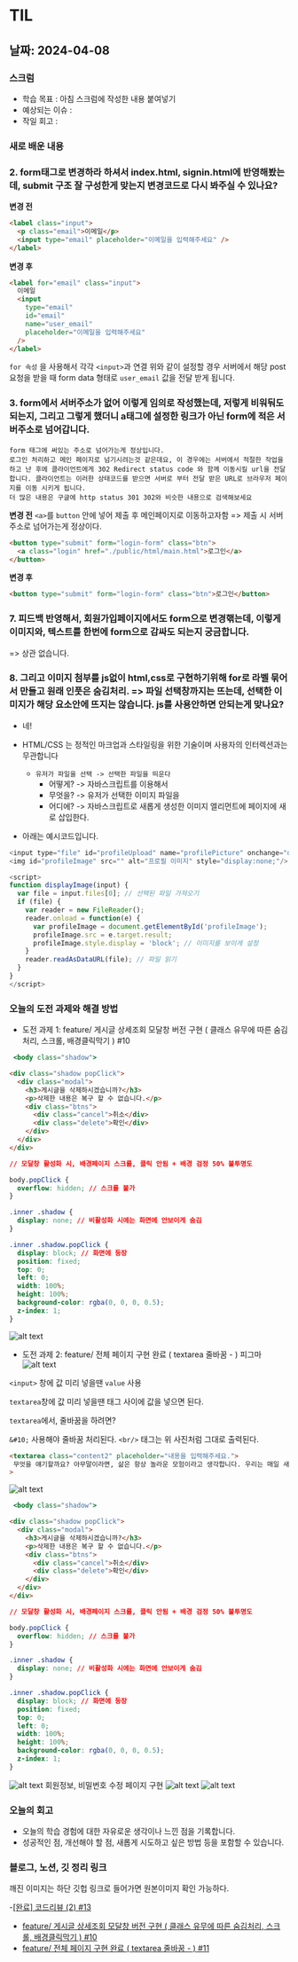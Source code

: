 # TIL

## 날짜: 2024-04-08

### 스크럼

- 학습 목표 : 아침 스크럼에 작성한 내용 붙여넣기
- 예상되는 이슈 :
- 작일 회고 :

### 새로 배운 내용

### 2. form태그로 변경하라 하셔서 index.html, signin.html에 반영해봤는데, submit 구조 잘 구성한게 맞는지 변경코드로 다시 봐주실 수 있나요?

**변경 전**

```html
<label class="input">
  <p class="email">이메일</p>
  <input type="email" placeholder="이메일을 입력해주세요" />
</label>
```

**변경 후**

```html
<label for="email" class="input">
  이메일
  <input
    type="email"
    id="email"
    name="user_email"
    placeholder="이메일을 입력해주세요"
  />
</label>
```

`for 속성` 을 사용해서 각각 `<input>`과 연결
위와 같이 설정할 경우 서버에서 해당 post 요청을 받을 때 form data 형태로 `user_email` 값을 전달 받게 됩니다.

### 3. form에서 서버주소가 없어 이렇게 임의로 작성했는데, 저렇게 비워둬도 되는지, 그리고 그렇게 했더니 a태그에 설정한 링크가 아닌 form에 적은 서버주소로 넘어갑니다.

```
form 태그에 써있는 주소로 넘어가는게 정상입니다.
로그인 처리하고 메인 페이지로 넘기시려는것 같은데요, 이 경우에는 서버에서 적절한 작업을 하고 난 후에 클라이언트에게 302 Redirect status code 와 함께 이동시킬 url을 전달합니다. 클라이언트는 이러한 상태코드를 받으면 서버로 부터 전달 받은 URL로 브라우저 페이지를 이동 시키게 됩니다.
더 많은 내용은 구글에 http status 301 302와 비슷한 내용으로 검색해보세요
```

**변경 전**
`<a>`를 `button` 안에 넣어 제출 후 메인페이지로 이동하고자함 => 제출 시 서버주소로 넘어가는게 정상이다.

```html
<button type="submit" form="login-form" class="btn">
  <a class="login" href="./public/html/main.html">로그인</a>
</button>
```

**변경 후**

```html
<button type="submit" form="login-form" class="btn">로그인</button>
```

### 7. 피드백 반영해서, 회원가입페이지에서도 form으로 변경핶는데, 이렇게 이미지와, 텍스트를 한번에 form으로 감싸도 되는지 궁금합니다.

=> 상관 없습니다.

### 8. 그리고 이미지 첨부를 js없이 html,css로 구현하기위해 for로 라벨 묶어서 만들고 원래 인풋은 숨김처리. => 파일 선택창까지는 뜨는데, 선택한 이미지가 해당 요소안에 뜨지는 않습니다. js를 사용안하면 안되는게 맞나요?

- 네!
- HTML/CSS 는 정적인 마크업과 스타일링을 위한 기술이며 사용자의 인터렉션과는 무관합니다

  - `유저가 파일을 선택 -> 선택한 파일을 띄운다`
    - 어떻게? -> 자바스크립트를 이용해서
    - 무엇을? -> 유저가 선택한 이미지 파일을
    - 어디에? -> 자바스크립트로 새롭게 생성한 이미지 엘리먼트에 페이지에 새로 삽입한다.

- 아래는 예시코드입니다.

```javascript
<input type="file" id="profileUpload" name="profilePicture" onchange="displayImage(this)"/>
<img id="profileImage" src="" alt="프로필 이미지" style="display:none;"/>

<script>
function displayImage(input) {
  var file = input.files[0]; // 선택된 파일 가져오기
  if (file) {
    var reader = new FileReader();
    reader.onload = function(e) {
      var profileImage = document.getElementById('profileImage');
      profileImage.src = e.target.result;
      profileImage.style.display = 'block'; // 이미지를 보이게 설정
    }
    reader.readAsDataURL(file); // 파일 읽기
  }
}
</script>
```

### 오늘의 도전 과제와 해결 방법

- 도전 과제 1: feature/ 게시글 상세조회 모달창 버전 구현 ( 클래스 유무에 따른 숨김처리, 스크롤, 배경클릭막기 ) #10

```jsx
 <body class="shadow">
```

```html
<div class="shadow popClick">
  <div class="modal">
    <h3>게시글을 삭제하시겠습니까?</h3>
    <p>삭제한 내용은 복구 할 수 없습니다.</p>
    <div class="btns">
      <div class="cancel">취소</div>
      <div class="delete">확인</div>
    </div>
  </div>
</div>
```

```css
// 모달창 활성화 시, 배경페이지 스크롤, 클릭 안됨 + 배경 검정 50% 불투명도

body.popClick {
  overflow: hidden; // 스크롤 불가
}

.inner .shadow {
  display: none; // 비활성화 시에는 화면에 안보이게 숨김
}

.inner .shadow.popClick {
  display: block; // 화면에 등장
  position: fixed;
  top: 0;
  left: 0;
  width: 100%;
  height: 100%;
  background-color: rgba(0, 0, 0, 0.5);
  z-index: 1;
}
```

![alt text](image-8.png)

- 도전 과제 2: feature/ 전체 페이지 구현 완료 ( textarea 줄바꿈 - &#10; )
  피그마
  ![alt text](image-9.png)

`<input>` 창에 값 미리 넣을땐 `value` 사용

`textarea`창에 값 미리 넣을땐 태그 사이에 값을 넣으면 된다.

`textarea`에서, 줄바꿈을 하려면?

`&#10;` 사용해야 줄바꿈 처리된다. `<br/>` 태그는 위 사진처럼 그대로 출력된다.

```html
<textarea class="content2" placeholder="내용을 입력해주세요.">
 무엇을 얘기할까요? 아무말이라면, 삶은 항상 놀라운 모험이라고 생각합니다. 우리는 매일 새로운 경험을 하고 배우며 성장합니다. 때로는 어려움과 도전이 있지만, 그것들이 우리를 더 강하고 지혜롭게 만듭니다. 또한 우리는 주변의 사람들과 연결되며 사랑과 지지를 받습니다. 그래서 우리의 삶은 소중하고 의미가 있습니다. &#10;자연도 아름다운 이야기입니다. 우리 주변의 자연은 끝없는 아름다움과 신비로움을 담고 있습니다. 산, 바다, 숲, 하늘 등 모든 것이 우리를 놀라게 만들고 감동시킵니다. 자연은 우리의 생명과 안정을 지키며 우리에게 힘을 주는 곳입니다. <br/>마지막으로, 지식을 향한 탐구는 항상 흥미로운 여정입니다. 우리는 끝없는 지식의 바다에서 배우고 발견할 수 있으며, 이것이 우리를 더 깊이 이해하고 세상을 더 넓게 보게 해줍니다. 그런 의미에서, 삶은 놀라움과 경이로움으로 가득 차 있습니다. 새로운 경험을 즐기고 항상 앞으로 나아가는 것이 중요하다고 생각합니다.</textarea
>
```

![alt text](image-10.png)

```jsx
 <body class="shadow">
```

```html
<div class="shadow popClick">
  <div class="modal">
    <h3>게시글을 삭제하시겠습니까?</h3>
    <p>삭제한 내용은 복구 할 수 없습니다.</p>
    <div class="btns">
      <div class="cancel">취소</div>
      <div class="delete">확인</div>
    </div>
  </div>
</div>
```

```css
// 모달창 활성화 시, 배경페이지 스크롤, 클릭 안됨 + 배경 검정 50% 불투명도

body.popClick {
  overflow: hidden; // 스크롤 불가
}

.inner .shadow {
  display: none; // 비활성화 시에는 화면에 안보이게 숨김
}

.inner .shadow.popClick {
  display: block; // 화면에 등장
  position: fixed;
  top: 0;
  left: 0;
  width: 100%;
  height: 100%;
  background-color: rgba(0, 0, 0, 0.5);
  z-index: 1;
}
```

![alt text](image-11.png)
회원정보, 비밀번호 수정 페이지 구현
![alt text](image-12.png)
![alt text](image-13.png)

### 오늘의 회고

- 오늘의 학습 경험에 대한 자유로운 생각이나 느낀 점을 기록합니다.
- 성공적인 점, 개선해야 할 점, 새롭게 시도하고 싶은 방법 등을 포함할 수 있습니다.

### 블로그, 노션, 깃 정리 링크

깨진 이미지는 하단 깃헙 링크로 들어가면 원본이미지 확인 가능하다.

-[[완료] 코드리뷰 (2) #13](https://github.com/sen2y/KakaoCloudSchool_CommunityWeb/pull/13)

- [feature/ 게시글 상세조회 모달창 버전 구현 ( 클래스 유무에 따른 숨김처리, 스크롤, 배경클릭막기 ) #10](https://github.com/sen2y/KakaoCloudSchool_CommunityWeb/pull/10)
- [feature/ 전체 페이지 구현 완료 ( textarea 줄바꿈 - &#10; ) #11](https://github.com/sen2y/KakaoCloudSchool_CommunityWeb/pull/11)
